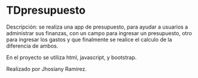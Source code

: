 # TDpresupuesto
Descripción: se realiza una app de presupuesto, para ayudar a usuarios a administrar sus finanzas, con un campo para ingresar un presupuesto, otro para ingresar los gastos y que finalmente se realice el calculo de la diferencia de ambos.

En el proyecto se utiliza html, javascript, y bootstrap.

Realizado por Jhosiany Ramirez.
